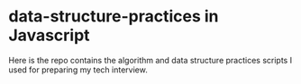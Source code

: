 # data-structure-practices in Javascript

Here is the repo contains the algorithm and data structure practices scripts I used for preparing my tech interview. 
